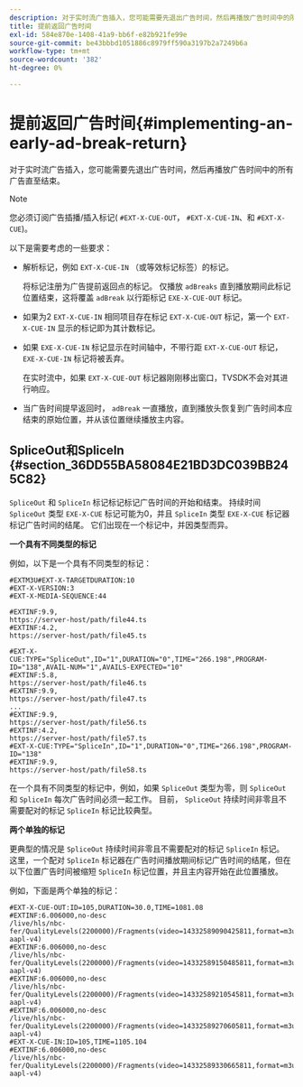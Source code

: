 ```yaml
---
description: 对于实时流广告插入，您可能需要先退出广告时间，然后再播放广告时间中的所有广告直至结束。
title: 提前返回广告时间
exl-id: 584e870e-1408-41a9-bb6f-e82b921fe99e
source-git-commit: be43bbbd1051886c8979ff590a3197b2a7249b6a
workflow-type: tm+mt
source-wordcount: '382'
ht-degree: 0%

---
```


# 提前返回广告时间{#implementing-an-early-ad-break-return}

对于实时流广告插入，您可能需要先退出广告时间，然后再播放广告时间中的所有广告直至结束。

>[!NOTE]
>
>您必须订阅广告插播/插入标记( `#EXT-X-CUE-OUT`， `#EXT-X-CUE-IN`、和 `#EXT-X-CUE`)。

以下是需要考虑的一些要求：

* 解析标记，例如 `EXT-X-CUE-IN` （或等效标记标签）的标记。

   将标记注册为广告提前返回点的标记。 仅播放 `adBreaks` 直到播放期间此标记位置结束，这将覆盖 `adBreak` 以行距标记 `EXE-X-CUE-OUT` 标记。

* 如果为2 `EXT-X-CUE-IN` 相同项目存在标记 `EXT-X-CUE-OUT` 标记，第一个 `EXT-X-CUE-IN` 显示的标记即为其计数标记。

* 如果 `EXE-X-CUE-IN` 标记显示在时间轴中，不带行距 `EXT-X-CUE-OUT` 标记， `EXE-X-CUE-IN` 标记将被丢弃。

   在实时流中，如果 `EXT-X-CUE-OUT` 标记器刚刚移出窗口，TVSDK不会对其进行响应。

* 当广告时间提早返回时， `adBreak` 一直播放，直到播放头恢复到广告时间本应结束的原始位置，并从该位置继续播放主内容。

## SpliceOut和SpliceIn {#section_36DD55BA58084E21BD3DC039BB245C82}

`SpliceOut` 和 `SpliceIn` 标记标记标记广告时间的开始和结束。 持续时间 `SpliceOut` 类型 `EXE-X-CUE` 标记可能为0，并且 `SpliceIn` 类型 `EXE-X-CUE` 标记器标记广告时间的结尾。 它们出现在一个标记中，并因类型而异。

**一个具有不同类型的标记**

例如，以下是一个具有不同类型的标记：

```
#EXTM3U#EXT-X-TARGETDURATION:10
#EXT-X-VERSION:3
#EXT-X-MEDIA-SEQUENCE:44
  
#EXTINF:9.9,
https://server-host/path/file44.ts
#EXTINF:4.2,
https://server-host/path/file45.ts
  
#EXT-X-CUE:TYPE="SpliceOut",ID="1",DURATION="0",TIME="266.198",PROGRAM-ID="138",AVAIL-NUM="1",AVAILS-EXPECTED="10"
#EXTINF:5.8,
https://server-host/path/file46.ts
#EXTINF:9.9,
https://server-host/path/file47.ts
...
#EXTINF:9.9,
https://server-host/path/file56.ts
#EXTINF:4.2,
https://server-host/path/file57.ts
#EXT-X-CUE:TYPE="SpliceIn",ID="1",DURATION="0",TIME="266.198",PROGRAM-ID="138"
#EXTINF:9.9,
https://server-host/path/file58.ts
```

在一个具有不同类型的标记中，例如，如果 `SpliceOut` 类型为零，则 `SpliceOut` 和 `SpliceIn` 每次广告时间必须一起工作。 目前， `SpliceOut` 持续时间非零且不需要配对的标记 `SpliceIn` 标记比较典型。

**两个单独的标记**

更典型的情况是 `SpliceOut` 持续时间非零且不需要配对的标记 `SpliceIn` 标记。 这里，一个配对 `SpliceIn` 标记器在广告时间播放期间标记广告时间的结尾，但在以下位置广告时间被缩短 `SpliceIn` 标记位置，并且主内容开始在此位置播放。

例如，下面是两个单独的标记：

```
#EXT-X-CUE-OUT:ID=105,DURATION=30.0,TIME=1081.08
#EXTINF:6.006000,no-desc
/live/hls/nbc-fer/QualityLevels(2200000)/Fragments(video=14332589090425811,format=m3u8-aapl-v4)
#EXTINF:6.006000,no-desc
/live/hls/nbc-fer/QualityLevels(2200000)/Fragments(video=14332589150485811,format=m3u8-aapl-v4)
#EXTINF:6.006000,no-desc
/live/hls/nbc-fer/QualityLevels(2200000)/Fragments(video=14332589210545811,format=m3u8-aapl-v4)
#EXTINF:6.006000,no-desc
/live/hls/nbc-fer/QualityLevels(2200000)/Fragments(video=14332589270605811,format=m3u8-aapl-v4)
#EXT-X-CUE-IN:ID=105,TIME=1105.104
#EXTINF:6.006000,no-desc
/live/hls/nbc-fer/QualityLevels(2200000)/Fragments(video=14332589330665811,format=m3u8-aapl-v4)
```
